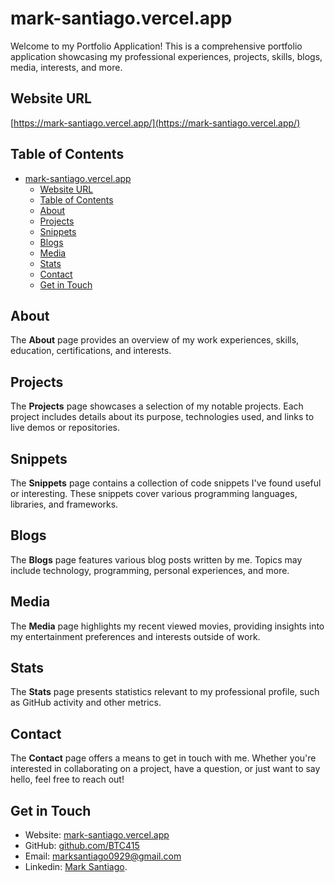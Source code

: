 # mark-santiago.vercel.app

Welcome to my Portfolio Application! This is a comprehensive portfolio application showcasing my professional experiences, projects, skills, blogs, media, interests, and more.

## Website URL
[https://mark-santiago.vercel.app/](https://mark-santiago.vercel.app/)

## Table of Contents
- [mark-santiago.vercel.app](#mark-santiagovercel)
  - [Website URL](#website-url)
  - [Table of Contents](#table-of-contents)
  - [About](#about)
  - [Projects](#projects)
  - [Snippets](#snippets)
  - [Blogs](#blogs)
  - [Media](#media)
  - [Stats](#stats)
  - [Contact](#contact)
  - [Get in Touch](#get-in-touch)

## About
The **About** page provides an overview of my work experiences, skills, education, certifications, and interests.

## Projects
The **Projects** page showcases a selection of my notable projects. Each project includes details about its purpose, technologies used, and links to live demos or repositories.

## Snippets
The **Snippets** page contains a collection of code snippets I've found useful or interesting. These snippets cover various programming languages, libraries, and frameworks.

## Blogs
The **Blogs** page features various blog posts written by me. Topics may include technology, programming, personal experiences, and more.

## Media
The **Media** page highlights my recent viewed movies, providing insights into my entertainment preferences and interests outside of work.

## Stats
The **Stats** page presents statistics relevant to my professional profile, such as GitHub activity and other metrics.

## Contact
The **Contact** page offers a means to get in touch with me. Whether you're interested in collaborating on a project, have a question, or just want to say hello, feel free to reach out!

## Get in Touch
- Website: [mark-santiago.vercel.app](https://mark-santiago.vercel.app/)
- GitHub: [github.com/BTC415](https://github.com/BTC415/)
- Email: [marksantiago0929@gmail.com](mailto:marksantiago0929@gmail.com)
- Linkedin: [Mark Santiago](https://www.linkedin.com/in/mark-santiago-373172339/).
